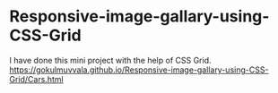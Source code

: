 # Responsive-image-gallary-using-CSS-Grid
I have done this mini project with the help of CSS Grid.
                                  https://gokulmuvvala.github.io/Responsive-image-gallary-using-CSS-Grid/Cars.html

